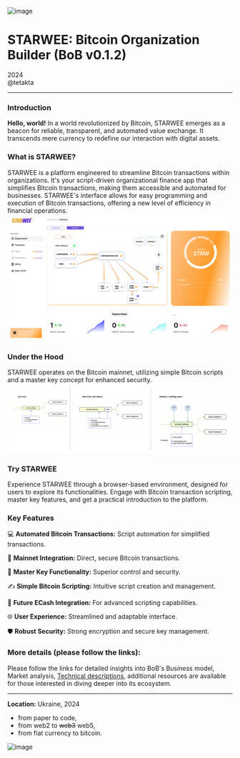 ![image](https://github.com/tetakta/tetakta/blob/main/img/STARWEE%20%E2%9A%A1%EF%B8%8F.png) 

# STARWEE: Bitcoin Organization Builder (BoB v0.1.2)

2024  
@tetakta  

---

### Introduction
**Hello, world!** In a world revolutionized by Bitcoin, STARWEE emerges as a beacon for reliable, transparent, and automated value exchange. It transcends mere currency to redefine our interaction with digital assets.

### What is STARWEE?
STARWEE is a platform engineered to streamline Bitcoin transactions within organizations. It's your script-driven organizational finance app that simplifies Bitcoin transactions, making them accessible and automated for businesses. STARWEE's interface allows for easy programming and execution of Bitcoin transactions, offering a new level of efficiency in financial operations.
![image](https://github.com/Bitcoin-Based/starwee/blob/main/res/ui/desktop-app/main-dashboard/scheme%20%2B%20tm.png)


### Under the Hood
STARWEE operates on the Bitcoin mainnet, utilizing simple Bitcoin scripts and a master key concept for enhanced security.
![image](https://github.com/Bitcoin-Based/bitcoin-organization-builder/blob/main/blueprints/BoB%20btc%20scripts.png)


### Try STARWEE
Experience STARWEE through a browser-based environment, designed for users to explore its functionalities. Engage with Bitcoin transaction scripting, master key features, and get a practical introduction to the platform.

### Key Features

💻 **Automated Bitcoin Transactions:** Script automation for simplified transactions.

🔗 **Mainnet Integration:** Direct, secure Bitcoin transactions.

🔑 **Master Key Functionality:** Superior control and security.

✍️ **Simple Bitcoin Scripting:** Intuitive script creation and management.

🚀 **Future ECash Integration:** For advanced scripting capabilities.

🌐 **User Experience:** Streamlined and adaptable interface.

🛡️ **Robust Security:** Strong encryption and secure key management.

### More details (please follow the links):
Please follow the links for detailed insights into BoB's Business model, Market analysis, [Technical descriptions](https://github.com/Bitcoin-Based/bitcoin-organization-builder/blob/main/doc/BOB%20v0.1.2.pdf), additional resources are available for those interested in diving deeper into its ecosystem.

---

**Location:** Ukraine, 2024

- from paper to code,
- from web2 to ~~web3~~ web5,
- from fiat currency to bitcoin.

![image](https://github.com/tetakta/tetakta/blob/90f1a13d77e2f96b5876515c11692ed8c473f947/img/bitcoin%20power.png)
